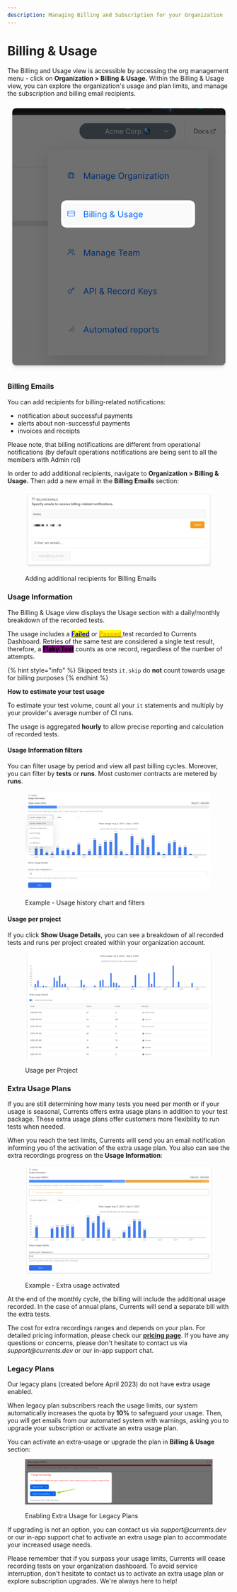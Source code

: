 ```yaml
---
description: Managing Billing and Subscription for your Organization
---
```


# Billing & Usage

The Billing and Usage view is accessible by accessing the org management menu - click on **Organization > Billing & Usage.** Within the Billing & Usage view, you can explore the organization's usage and plan limits, and manage the subscription and billing email recipients.

<img src="../.gitbook/assets/currents-2023-03-02-16.26.02@2x.png" alt="" data-size="original">

### Billing Emails

You can add recipients for billing-related notifications:

* notification about successful payments
* alerts about non-successful payments
* invoices and receipts

Please note, that billing notifications are different from operational notifications (by default operations notifications are being sent to all the members with Admin rol)

In order to add additional recipients, navigate to **Organization > Billing & Usage.** Then add a new email in the **Billing Emails** section:

<figure><img src="../.gitbook/assets/currents-2023-03-02-16.22.02@2x.png" alt=""><figcaption><p>Adding additional recipients for Billing Emails</p></figcaption></figure>

### Usage Information

The Billing & Usage view displays the Usage section with a daily/monthly breakdown of the recorded tests.&#x20;

The usage includes a [<mark style="color:blue;">**Failed**</mark>](../tests/test-status.md) or [<mark style="color:orange;">**Passed**</mark> ](../tests/test-status.md)test recorded to Currents Dashboard. Retries of the same test are considered a single test result, therefore, a [<mark style="background-color:purple;">**Flaky Test**</mark>](../tests/test-status.md) counts as one record, regardless of the number of attempts.

{% hint style="info" %}
Skipped tests `it.skip` do **not** count towards usage for billing purposes
{% endhint %}

**How to estimate your test usage**

To estimate your test volume, count all your `it` statements and multiply by your provider's average number of CI runs.

The usage is aggregated **hourly** to allow precise reporting and calculation of recorded tests.

#### Usage Information filters

You can filter usage by period and view all past billing cycles. Moreover, you can filter by **tests** or **runs**. Most customer contracts are metered by **runs**.&#x20;

<figure><img src="../.gitbook/assets/Screenshot 2023-09-01 at 15.34.32.png" alt=""><figcaption><p>Example - Usage history chart and filters</p></figcaption></figure>

#### Usage per project

If you click **Show Usage Details**, you can see a breakdown of all recorded tests and runs per project created within your organization account.&#x20;

<figure><img src="../.gitbook/assets/Screenshot 2023-09-01 at 14.21.03.png" alt=""><figcaption><p>Usage per Project</p></figcaption></figure>

### Extra Usage Plans

If you are still determining how many tests you need per month or if your usage is seasonal, Currents offers extra usage plans in addition to your test package. These extra usage plans offer customers more flexibility to run tests when needed.

When you reach the test limits, Currents will send you an email notification informing you of the activation of the extra usage plan. You also can see the extra recordings progress on the **Usage Information**:

<figure><img src="../.gitbook/assets/Screenshot 2023-09-01 at 15.28.22.png" alt=""><figcaption><p>Example - Extra usage activated</p></figcaption></figure>

At the end of the monthly cycle, the billing will include the additional usage recorded. In the case of annual plans, Currents will send a separate bill with the extra tests.&#x20;

The cost for extra recordings ranges and depends on your plan. For detailed pricing information, please check our [**pricing page**](https://currents.dev/#pricing). If you have any questions or concerns, please don't hesitate to contact us via _support@currents.dev_ or our in-app support chat.

### Legacy Plans

Our legacy plans (created before April 2023) do not have extra usage enabled.

When legacy plan subscribers reach the usage limits, our system automatically increases the quota by **10%** to safeguard your usage. Then, you will get emails from our automated system with warnings, asking you to upgrade your subscription or activate an extra usage plan.&#x20;

You can activate an extra-usage or upgrade the plan in **Billing & Usage** section:

<figure><img src="../.gitbook/assets/currents-2023-09-20-00.33.34@2x.png" alt=""><figcaption><p>Enabling Extra Usage for Legacy Plans</p></figcaption></figure>

If upgrading is not an option, you can contact us via _support@currents.dev_ or our in-app support chat to activate an extra usage plan to accommodate your increased usage needs.

Please remember that if you surpass your usage limits, Currents will cease recording tests on your organization dashboard. To avoid service interruption, don't hesitate to contact us to activate an extra usage plan or explore subscription upgrades. We're always here to help!
